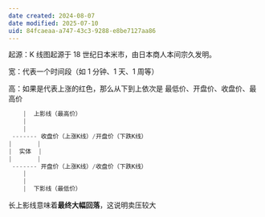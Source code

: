 ```yaml
---
date created: 2024-08-07
date modified: 2025-07-10
uid: 84fcaeaa-a747-43c3-9288-e8be7127aa86
---
```


起源：K 线图起源于 18 世纪日本米市，由日本商人本间宗久发明。

宽：代表一个时间段（如 1 分钟、1 天、1 周等）

高：如果是代表上涨的红色，那么从下到上依次是 最低价、开盘价、收盘价、最高价

```java  
	|  上影线（最高价）
	|
    |
 ------- 收盘价（上涨K线）/开盘价（下跌K线）
|       |
|  实体  |
|       |
 ------- 开盘价（上涨K线）/收盘价（下跌K线）
    |
    |
    |  下影线（最低价）
```

长上影线意味着**最终大幅回落**，这说明卖压较大
